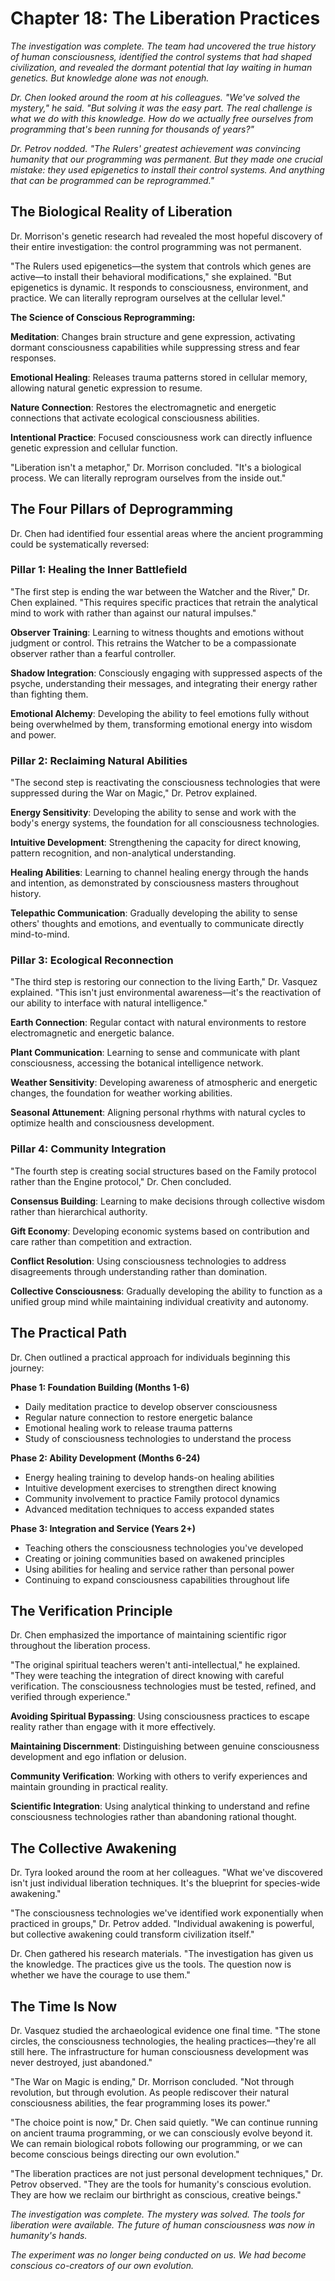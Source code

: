 # Chapter 18: The Liberation Practices

*The investigation was complete. The team had uncovered the true history of human consciousness, identified the control systems that had shaped civilization, and revealed the dormant potential that lay waiting in human genetics. But knowledge alone was not enough.*

*Dr. Chen looked around the room at his colleagues. "We've solved the mystery," he said. "But solving it was the easy part. The real challenge is what we do with this knowledge. How do we actually free ourselves from programming that's been running for thousands of years?"*

*Dr. Petrov nodded. "The Rulers' greatest achievement was convincing humanity that our programming was permanent. But they made one crucial mistake: they used epigenetics to install their control systems. And anything that can be programmed can be reprogrammed."*

## The Biological Reality of Liberation

Dr. Morrison's genetic research had revealed the most hopeful discovery of their entire investigation: the control programming was not permanent.

"The Rulers used epigenetics—the system that controls which genes are active—to install their behavioral modifications," she explained. "But epigenetics is dynamic. It responds to consciousness, environment, and practice. We can literally reprogram ourselves at the cellular level."

**The Science of Conscious Reprogramming:**

**Meditation**: Changes brain structure and gene expression, activating dormant consciousness capabilities while suppressing stress and fear responses.

**Emotional Healing**: Releases trauma patterns stored in cellular memory, allowing natural genetic expression to resume.

**Nature Connection**: Restores the electromagnetic and energetic connections that activate ecological consciousness abilities.

**Intentional Practice**: Focused consciousness work can directly influence genetic expression and cellular function.

"Liberation isn't a metaphor," Dr. Morrison concluded. "It's a biological process. We can literally reprogram ourselves from the inside out."

## The Four Pillars of Deprogramming

Dr. Chen had identified four essential areas where the ancient programming could be systematically reversed:

### Pillar 1: Healing the Inner Battlefield

"The first step is ending the war between the Watcher and the River," Dr. Chen explained. "This requires specific practices that retrain the analytical mind to work with rather than against our natural impulses."

**Observer Training**: Learning to witness thoughts and emotions without judgment or control. This retrains the Watcher to be a compassionate observer rather than a fearful controller.

**Shadow Integration**: Consciously engaging with suppressed aspects of the psyche, understanding their messages, and integrating their energy rather than fighting them.

**Emotional Alchemy**: Developing the ability to feel emotions fully without being overwhelmed by them, transforming emotional energy into wisdom and power.

### Pillar 2: Reclaiming Natural Abilities

"The second step is reactivating the consciousness technologies that were suppressed during the War on Magic," Dr. Petrov explained.

**Energy Sensitivity**: Developing the ability to sense and work with the body's energy systems, the foundation for all consciousness technologies.

**Intuitive Development**: Strengthening the capacity for direct knowing, pattern recognition, and non-analytical understanding.

**Healing Abilities**: Learning to channel healing energy through the hands and intention, as demonstrated by consciousness masters throughout history.

**Telepathic Communication**: Gradually developing the ability to sense others' thoughts and emotions, and eventually to communicate directly mind-to-mind.

### Pillar 3: Ecological Reconnection

"The third step is restoring our connection to the living Earth," Dr. Vasquez explained. "This isn't just environmental awareness—it's the reactivation of our ability to interface with natural intelligence."

**Earth Connection**: Regular contact with natural environments to restore electromagnetic and energetic balance.

**Plant Communication**: Learning to sense and communicate with plant consciousness, accessing the botanical intelligence network.

**Weather Sensitivity**: Developing awareness of atmospheric and energetic changes, the foundation for weather working abilities.

**Seasonal Attunement**: Aligning personal rhythms with natural cycles to optimize health and consciousness development.

### Pillar 4: Community Integration

"The fourth step is creating social structures based on the Family protocol rather than the Engine protocol," Dr. Chen concluded.

**Consensus Building**: Learning to make decisions through collective wisdom rather than hierarchical authority.

**Gift Economy**: Developing economic systems based on contribution and care rather than competition and extraction.

**Conflict Resolution**: Using consciousness technologies to address disagreements through understanding rather than domination.

**Collective Consciousness**: Gradually developing the ability to function as a unified group mind while maintaining individual creativity and autonomy.

## The Practical Path

Dr. Chen outlined a practical approach for individuals beginning this journey:

**Phase 1: Foundation Building (Months 1-6)**

- Daily meditation practice to develop observer consciousness
- Regular nature connection to restore energetic balance
- Emotional healing work to release trauma patterns
- Study of consciousness technologies to understand the process

**Phase 2: Ability Development (Months 6-24)**

- Energy healing training to develop hands-on healing abilities
- Intuitive development exercises to strengthen direct knowing
- Community involvement to practice Family protocol dynamics
- Advanced meditation techniques to access expanded states

**Phase 3: Integration and Service (Years 2+)**

- Teaching others the consciousness technologies you've developed
- Creating or joining communities based on awakened principles
- Using abilities for healing and service rather than personal power
- Continuing to expand consciousness capabilities throughout life

## The Verification Principle

Dr. Chen emphasized the importance of maintaining scientific rigor throughout the liberation process.

"The original spiritual teachers weren't anti-intellectual," he explained. "They were teaching the integration of direct knowing with careful verification. The consciousness technologies must be tested, refined, and verified through experience."

**Avoiding Spiritual Bypassing**: Using consciousness practices to escape reality rather than engage with it more effectively.

**Maintaining Discernment**: Distinguishing between genuine consciousness development and ego inflation or delusion.

**Community Verification**: Working with others to verify experiences and maintain grounding in practical reality.

**Scientific Integration**: Using analytical thinking to understand and refine consciousness technologies rather than abandoning rational thought.

## The Collective Awakening

Dr. Tyra looked around the room at her colleagues. "What we've discovered isn't just individual liberation techniques. It's the blueprint for species-wide awakening."

"The consciousness technologies we've identified work exponentially when practiced in groups," Dr. Petrov added. "Individual awakening is powerful, but collective awakening could transform civilization itself."

Dr. Chen gathered his research materials. "The investigation has given us the knowledge. The practices give us the tools. The question now is whether we have the courage to use them."

## The Time Is Now

Dr. Vasquez studied the archaeological evidence one final time. "The stone circles, the consciousness technologies, the healing practices—they're all still here. The infrastructure for human consciousness development was never destroyed, just abandoned."

"The War on Magic is ending," Dr. Morrison concluded. "Not through revolution, but through evolution. As people rediscover their natural consciousness abilities, the fear programming loses its power."

"The choice point is now," Dr. Chen said quietly. "We can continue running on ancient trauma programming, or we can consciously evolve beyond it. We can remain biological robots following our programming, or we can become conscious beings directing our own evolution."

"The liberation practices are not just personal development techniques," Dr. Petrov observed. "They are the tools for humanity's conscious evolution. They are how we reclaim our birthright as conscious, creative beings."

*The investigation was complete. The mystery was solved. The tools for liberation were available. The future of human consciousness was now in humanity's hands.*

*The experiment was no longer being conducted on us. We had become conscious co-creators of our own evolution.*
